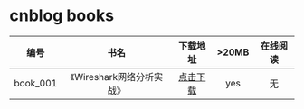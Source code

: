 # cnblog books

|编号|书名|下载地址|>20MB|在线阅读|
|:----:|:----:|:----:|:----:|:----:|
|book_001|《Wireshark网络分析实战》|[点击下载](https://github.com/SillyCuckoo/CDN/raw/master/cnblog/books/book_001.pdf)|yes|无|


